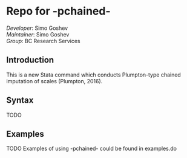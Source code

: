Repo for -pchained-
===

*Developer*: Simo Goshev  
*Maintainer*: Simo Goshev  
*Group*: BC Research Services


Introduction
---

This is a new Stata command which conducts Plumpton-type 
chained imputation of scales (Plumpton, 2016).

Syntax
---

TODO


Examples
---

TODO
Examples of using -pchained- could be found in 
examples.do









